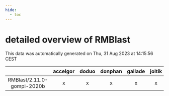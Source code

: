 ```yaml
---
hide:
  - toc
---
```


detailed overview of RMBlast
============================


This data was automatically generated on Thu, 31 Aug 2023 at 14:15:56 CEST  

| |accelgor|doduo|donphan|gallade|joltik|skitty|swalot|victini|
| :---: | :---: | :---: | :---: | :---: | :---: | :---: | :---: | :---: |
|RMBlast/2.11.0-gompi-2020b|x|x|x|x|x|x|x|x|
